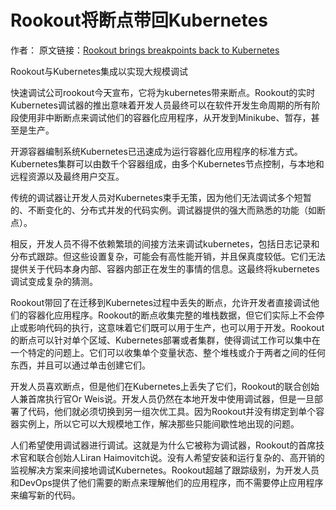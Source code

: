 ﻿# Rookout将断点带回Kubernetes

作者：  原文链接：[Rookout brings breakpoints back to Kubernetes](https://www.rookout.com/pr/rookout_brings_breakpoints_back_to-_kubernetes/)

Rookout与Kubernetes集成以实现大规模调试

快速调试公司rookout今天宣布，它将为kubernetes带来断点。Rookout的实时Kubernetes调试器的推出意味着开发人员最终可以在软件开发生命周期的所有阶段使用非中断断点来调试他们的容器化应用程序，从开发到Minikube、暂存，甚至是生产。

开源容器编制系统Kubernetes已迅速成为运行容器化应用程序的标准方式。Kubernetes集群可以由数千个容器组成，由多个Kubernetes节点控制，与本地和远程资源以及最终用户交互。

传统的调试器让开发人员对Kubernetes束手无策，因为他们无法调试多个短暂的、不断变化的、分布式并发的代码实例。调试器提供的强大而熟悉的功能（如断点）。

相反，开发人员不得不依赖繁琐的间接方法来调试kubernetes，包括日志记录和分布式跟踪。但这些设置复杂，可能会有高性能开销，并且保真度较低。它们无法提供关于代码本身内部、容器内部正在发生的事情的信息。这最终将kubernetes调试变成复杂的猜测。

Rookout带回了在迁移到Kubernetes过程中丢失的断点，允许开发者直接调试他们的容器化应用程序。Rookout的断点收集完整的堆栈数据，但它们实际上不会停止或影响代码的执行，这意味着它们既可以用于生产，也可以用于开发。Rookout的断点可以针对单个区域、Kubernetes部署或者集群，使得调试工作可以集中在一个特定的问题上。它们可以收集单个变量状态、整个堆栈或介于两者之间的任何东西，并且可以通过单击创建它们。

开发人员喜欢断点，但是他们在Kubernetes上丢失了它们，Rookout的联合创始人兼首席执行官Or Weis说。开发人员仍然在本地开发中使用调试器，但是一旦部署了代码，他们就必须切换到另一组次优工具。因为Rookout并没有绑定到单个容器实例上，所以它可以大规模地工作，解决那些只能间歇性地出现的问题。

人们希望使用调试器进行调试。这就是为什么它被称为调试器，Rookout的首席技术官和联合创始人Liran Haimovitch说。没有人希望安装和运行复杂的、高开销的监视解决方案来间接地调试Kubernetes。Rookout超越了跟踪级别，为开发人员和DevOps提供了他们需要的断点来理解他们的应用程序，而不需要停止应用程序来编写新的代码。